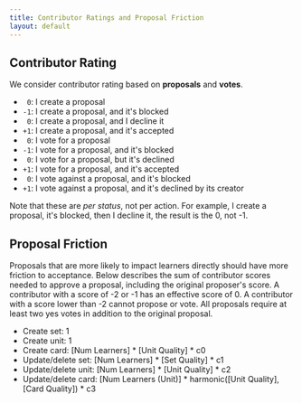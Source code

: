 ```yaml
---
title: Contributor Ratings and Proposal Friction
layout: default
---
```


Contributor Rating
------------------

We consider contributor rating based on **proposals** and **votes**.

- ` 0`: I create a proposal
- `-1`: I create a proposal, and it's blocked
- ` 0`: I create a proposal, and I decline it
- `+1`: I create a proposal, and it's accepted
- ` 0`: I vote for a proposal
- `-1`: I vote for a proposal, and it's blocked
- ` 0`: I vote for a proposal, but it's declined
- `+1`: I vote for a proposal, and it's accepted
- ` 0`: I vote against a proposal, and it's blocked
- `+1`: I vote against a proposal, and it's declined by its creator

Note that these are _per status_, not per action. For example, I create a proposal, it's blocked, then I decline it, the result is the 0, not -1.

Proposal Friction
-----------------

Proposals that are more likely to impact learners directly should have more friction to acceptance. Below describes the sum of contributor scores needed to approve a proposal, including the original proposer's score. A contributor with a score of -2 or -1 has an effective score of 0. A contributor with a score lower than -2 cannot propose or vote. All proposals require at least two yes votes in addition to the original proposal.

- Create set: 1
- Create unit: 1
- Create card: [Num Learners] * [Unit Quality] * c0
- Update/delete set: [Num Learners] * [Set Quality] * c1
- Update/delete unit: [Num Learners] * [Unit Quality] * c2
- Update/delete card: [Num Learners (Unit)] * harmonic([Unit Quality], [Card Quality]) * c3
